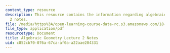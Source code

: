 ```yaml
---
content_type: resource
description: This resource contains the information regarding algebraic geometry lecture
  2 notes.
file: /media/https%3A/open-learning-course-data-rc.s3.amazonaws.com/18-725-algebraic-geometry-fall-2015/c852cb70076a67caaf0aa22aae204331_MIT18_725F15_lec02.pdf
file_type: application/pdf
resourcetype: Document
title: Algebraic Geometry Lecture 2 Notes
uid: c852cb70-076a-67ca-af0a-a22aae204331
---
```

